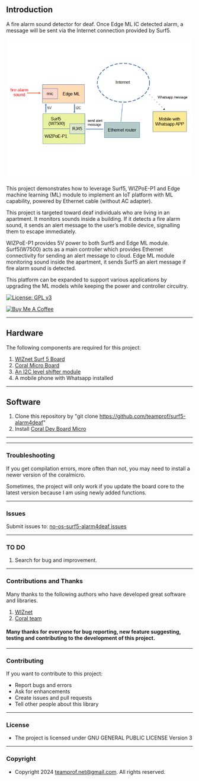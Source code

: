 ## Introduction
A fire alarm sound detector for deaf.
Once Edge ML IC detected alarm, a message will be sent via the Internet connection provided by Surf5.

[![cover-image](/doc/image/cover-image.png)](https://github.com/teamprof/surf5-alarm4deaf/blob/main/doc/image/cover-image.png)

This project demonstrates how to leverage Surf5, WIZPoE-P1 and Edge machine learning (ML) module to implement an IoT platform with ML capability, powered by Ethernet cable (without AC adapter).

This project is targeted toward deaf individuals who are living in an apartment. It monitors sounds inside a building. If it detects a fire alarm sound, it sends an alert message to the user’s mobile device, signalling them to escape immediately.

WIZPoE-P1 provides 5V power to both Surf5 and Edge ML module. Surf5(W7500) acts as a main controller which provides Ethernet connectivity for sending an alert message to cloud. Edge ML module monitoring sound inside the apartment, it sends Surf5 an alert message if fire alarm sound is detected.

This platform can be expanded to support various applications by upgrading the ML models while keeping the power and controller circuitry.


[![License: GPL v3](https://img.shields.io/badge/License-GPL_v3-blue.svg)](https://github.com/teamprof/no-os-surf5-alarm4deaf/blob/main/LICENSE)

<a href="https://www.buymeacoffee.com/teamprof" target="_blank"><img src="https://cdn.buymeacoffee.com/buttons/v2/default-yellow.png" alt="Buy Me A Coffee" style="height: 28px !important;width: 108px !important;" ></a>

---
## Hardware
The following components are required for this project:
1. [WIZnet Surf 5 Board](https://docs.wiznet.io/Product/Open-Source-Hardware/surf5)
2. [Coral Micro Board](https://coral.ai/docs/dev-board-micro/get-started/)
3. [An I2C level shifter module](https://www.aliexpress.com/w/wholesale-txs0102-module.html)
4. A mobile phone with Whatsapp installed

---
## Software 
1. Clone this repository by "git clone https://github.com/teamprof/surf5-alarm4deaf"
2. Install [Coral Dev Board Micro](https://coral.ai/docs/dev-board-micro/get-started)
---











---
### Troubleshooting
If you get compilation errors, more often than not, you may need to install a newer version of the coralmicro.

Sometimes, the project will only work if you update the board core to the latest version because I am using newly added functions.

---
### Issues
Submit issues to: [no-os-surf5-alarm4deaf issues](https://github.com/teamprof/surf5-alarm4deaf/issues) 

---
### TO DO
1. Search for bug and improvement.
---

### Contributions and Thanks
Many thanks to the following authors who have developed great software and libraries.
1. [WIZnet](https://docs.wiznet.io/Product/Open-Source-Hardware/surf5/getting-started)
2. [Coral team](https://coral.ai/about-coral/)

#### Many thanks for everyone for bug reporting, new feature suggesting, testing and contributing to the development of this project.
---

### Contributing
If you want to contribute to this project:
- Report bugs and errors
- Ask for enhancements
- Create issues and pull requests
- Tell other people about this library
---

### License
- The project is licensed under GNU GENERAL PUBLIC LICENSE Version 3
---

### Copyright
- Copyright 2024 teamprof.net@gmail.com. All rights reserved.



